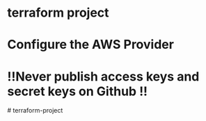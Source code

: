 # terraform  project
# Configure the AWS Provider
# !!Never publish  access keys and secret keys on Github !!
#   t e r r a f o r m - p r o j e c t  
 